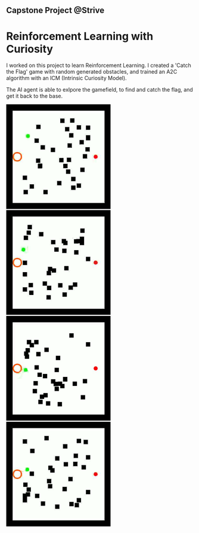 ## Capstone Project @Strive
# Reinforcement Learning with Curiosity

I worked on this project to learn Reinforcement Learning. I created a 'Catch the Flag' game with random generated obstacles, and trained an A2C algorithm with an ICM (Intrinsic Curiosity Model).

The AI agent is able to exlpore the gamefield, to find and catch the flag, and get it back to the base.

<img src='https://github.com/alessiorecchia/curiosity_ai/blob/main/01.gif' width="280" height="280">
<img src='https://github.com/alessiorecchia/curiosity_ai/blob/main/02.gif' width="280" height="280">
<img src='https://github.com/alessiorecchia/curiosity_ai/blob/main/03.gif' width="280" height="280">
<img src='https://github.com/alessiorecchia/curiosity_ai/blob/main/04.gif' width="280" height="280">

